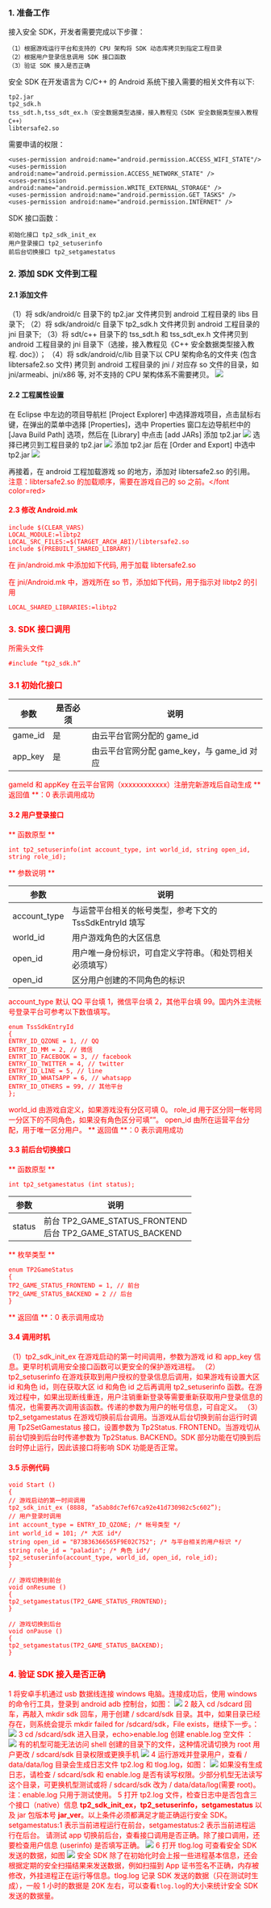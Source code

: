 ### 1. 准备工作
接入安全 SDK，开发者需要完成以下步骤：
```
（1）根据游戏运行平台和支持的 CPU 架构将 SDK 动态库拷贝到指定工程目录
（2）根据用户登录信息调用 SDK 接口函数
（3）验证 SDK 接入是否正确
```

安全 SDK 在开发语言为 C/C++ 的 Android 系统下接入需要的相关文件有以下:
```
tp2.jar
tp2_sdk.h
tss_sdt.h,tss_sdt_ex.h（安全数据类型选接，接入教程见《SDK 安全数据类型接入教程 C++）
libtersafe2.so
```

需要申请的权限：
```
<uses-permission android:name="android.permission.ACCESS_WIFI_STATE"/>
<uses-permission android:name="android.permission.ACCESS_NETWORK_STATE" />
<uses-permission android:name="android.permission.WRITE_EXTERNAL_STORAGE" />
<uses-permission android:name="android.permission.GET_TASKS" />
<uses-permission android:name="android.permission.INTERNET" />
```

SDK 接口函数：
```
初始化接口 tp2_sdk_init_ex
用户登录接口 tp2_setuserinfo
前后台切换接口 tp2_setgamestatus
```

### 2. 添加 SDK 文件到工程
#### 2.1 添加文件
（1）将 sdk/android/c 目录下的 tp2.jar 文件拷贝到 android 工程目录的 libs 目录下;
（2）将 sdk/android/c 目录下 tp2_sdk.h 文件拷贝到 android 工程目录的 jni 目录下;
（3）将 sdt/c++ 目录下的 tss_sdt.h 和 tss_sdt_ex.h 文件拷贝到 android 工程目录的 jni 目录下（选接，接入教程见《C++ 安全数据类型接入教程. doc》）；
（4）将 sdk/android/c/lib 目录下以 CPU 架构命名的文件夹 (包含 libtersafe2.so 文件) 拷贝到 android 工程目录的 jni / 对应存 so 文件的目录，如 jni/armeabi、jni/x86 等, 对不支持的 CPU 架构体系不需要拷贝。
![](http://imgcache.tcecqpoc.fsphere.cn/image/mc.qcloudimg.com/static/img/5c0861221c69ff2a296717b48223b614/image.png)

#### 2.2 工程属性设置
在 Eclipse 中左边的项目导航栏 [Project Explorer] 中选择游戏项目，点击鼠标右键，在弹出的菜单中选择 [Properties]，选中 Properties 窗口左边导航栏中的[Java Build Path] 选项，然后在 [Library] 中点击 [add JARs] 添加 tp2.jar
![](http://imgcache.tcecqpoc.fsphere.cn/image/mc.qcloudimg.com/static/img/2b038746f019e439ef5bbdb473ab16b2/image.png)
	 选择已拷贝到工程目录的 tp2.jar
![](http://imgcache.tcecqpoc.fsphere.cn/image/mc.qcloudimg.com/static/img/b48aeb6b30b9c689ca5e56357a0c72b3/image.png)
添加 tp2.jar 后在 [Order and Export] 中选中 tp2.jar
![](http://imgcache.tcecqpoc.fsphere.cn/image/mc.qcloudimg.com/static/img/e19cbe55f0997e7bdb68eeef275a1fb4/image.png)


再接着，在 android 工程加载游戏 so 的地方，添加对 libtersafe2.so 的引用。
<font color=red> 注意：libtersafe2.so 的加载顺序，需要在游戏自己的 so 之前。</font color=red>

#### 2.3 修改 Android.mk
```
include $(CLEAR_VARS)
LOCAL_MODULE:=libtp2
LOCAL_SRC_FILES:=$(TARGET_ARCH_ABI)/libtersafe2.so
include $(PREBUILT_SHARED_LIBRARY)
```

在 jin/android.mk 中添加如下代码, 用于加载 libtersafe2.so

在 jni/Android.mk 中，游戏所在 so 节，添加如下代码，用于指示对 libtp2 的引用
```
LOCAL_SHARED_LIBRARIES:=libtp2
```

### 3. SDK 接口调用
所需头文件
```
#include “tp2_sdk.h”
```

### 3.1 初始化接口


| 参数 | 是否必须 | 说明 |
|---------|---------|---------|
| game_id | 是 | 由云平台官网分配的 game_id  |
| app_key | 是 | 由云平台官网分配 game_key，与 game_id 对应  |


gameId 和 appKey 在云平台官网（xxxxxxxxxxxx）注册完新游戏后自动生成
** 返回值 **：0 表示调用成功

#### 3.2 用户登录接口
** 函数原型 **
```
int tp2_setuserinfo(int account_type, int world_id, string open_id, string role_id);
```

** 参数说明 **


| 参数 | 说明 |
|---------|---------|
| account_type | 与运营平台相关的帐号类型，参考下文的 TssSdkEntryId 填写 |
| world_id | 用户游戏角色的大区信息 |
| open_id | 用户唯一身份标识，可自定义字符串。（和处罚相关必须填写） |
| open_id | 区分用户创建的不同角色的标识 |

account_type 默认 QQ 平台填 1，微信平台填 2，其他平台填 99。国内外主流帐号登录平台可参考以下数值填写。
```
enum TssSdkEntryId
{
ENTRY_ID_QZONE = 1, // QQ
ENTRY_ID_MM = 2, // 微信
ENTRT_ID_FACEBOOK = 3, // facebook
ENTRY_ID_TWITTER = 4, // twitter
ENTRY_ID_LINE = 5, // line
ENTRY_ID_WHATSAPP = 6, // whatsapp
ENTRY_ID_OTHERS = 99, // 其他平台
};
```
world_id 由游戏自定义，如果游戏没有分区可填 0。
role_id 用于区分同一帐号同一分区下的不同角色，如果没有角色区分可填””。
open_id 由所在运营平台分配，用于唯一区分用户。
** 返回值 **：0 表示调用成功

#### 3.3 前后台切换接口
** 函数原型 **
```
int tp2_setgamestatus (int status);
```

| 参数 | 说明 |
|---------|---------|
| status | 前台 TP2_GAME_STATUS_FRONTEND<br> 后台 TP2_GAME_STATUS_BACKEND |

** 枚举类型 **
```
enum TP2GameStatus
{
TP2_GAME_STATUS_FRONTEND = 1, // 前台
TP2_GAME_STATUS_BACKEND = 2 // 后台
}
```

** 返回值 **：0 表示调用成功

#### 3.4 调用时机
（1）tp2_sdk_init_ex 在游戏启动的第一时间调用，参数为游戏 id 和 app_key 信息。更早时机调用安全接口函数可以更安全的保护游戏进程。
（2）tp2_setuserinfo 在游戏获取到用户授权的登录信息后调用，如果游戏有设置大区 id 和角色 id，则在获取大区 id 和角色 id 之后再调用 tp2_setuserinfo 函数。在游戏过程中，如果出现断线重连，用户注销重新登录等需要重新获取用户登录信息的情况，也需要再次调用该函数。传递的参数为用户的帐号信息，可自定义。
（3）tp2_setgamestatus 在游戏切换前后台调用。当游戏从后台切换到前台运行时调用 Tp2SetGamestatus 接口，设置参数为 Tp2Status. FRONTEND。当游戏切从前台切换到后台时传递参数为 Tp2Status. BACKEND。SDK 部分功能在切换到后台时停止运行，因此该接口将影响 SDK 功能是否正常。

#### 3.5 示例代码
```
void Start ()
{
// 游戏启动的第一时间调用
tp2_sdk_init_ex (8888, “a5ab8dc7ef67ca92e41d730982c5c602”);
// 用户登录时调用
int account_type = ENTRY_ID_QZONE; /* 帐号类型 */
int world_id = 101; /* 大区 id*/
string open_id = "B73B36366565F9E02C752"; /* 与平台相关的用户标识 */
string role_id = "paladin"; /* 角色 id*/
tp2_setuserinfo(account_type, world_id, open_id, role_id);
}

// 游戏切换到前台
void onResume ()
{
tp2_setgamestatus(TP2_GAME_STATUS_FRONTEND);
}

// 游戏切换到后台
void onPause ()
{
tp2_setgamestatus(TP2_GAME_STATUS_BACKEND);
}
```

### 4. 验证 SDK 接入是否正确
1 将安卓手机通过 usb 数据线连接 windows 电脑。连接成功后，使用 windows 的命令行工具，登录到 android adb 控制台，如图：
![](http://imgcache.tcecqpoc.fsphere.cn/image/mc.qcloudimg.com/static/img/091f2d44b4862e843748fdd9655e9914/image.png)
2 敲入 cd /sdcard 回车，再敲入 mkdir sdk 回车，用于创建 / sdcard/sdk 目录。其中，如果目录已经存在，则系统会提示 mkdir failed for /sdcard/sdk，File exists，继续下一步。：
![](http://imgcache.tcecqpoc.fsphere.cn/image/mc.qcloudimg.com/static/img/748c74c2ef3f5bec2a650f3d8eb0bdc6/image.png)
3 cd /sdcard/sdk 进入目录，echo>enable.log 创建 enable.log 空文件 ：
![](http://imgcache.tcecqpoc.fsphere.cn/image/mc.qcloudimg.com/static/img/26aa6733a77a4c2625d131cddba47b89/image.png)
有的机型可能无法访问 shell 创建的目录下的文件，这种情况请切换为 root 用户更改 / sdcard/sdk 目录权限或更换手机
![](http://imgcache.tcecqpoc.fsphere.cn/image/mc.qcloudimg.com/static/img/91cd8bb85e88eede943d47570a792c35/image.png)
4 运行游戏并登录用户，查看 / data/data/log 目录会生成日志文件 tp2.log 和 tlog.log，如图：
![](http://imgcache.tcecqpoc.fsphere.cn/image/mc.qcloudimg.com/static/img/3ce91cbdb15cdb72998fbfcc2bdf074e/image.png)
如果没有生成日志，请检查 / sdcard/sdk 和 enable.log 是否有读写权限。少部分机型无法读写这个目录，可更换机型测试或将 / sdcard/sdk 改为 / data/data/log(需要 root)。
注：enable.log 只用于测试使用。
5 打开 tp2.log 文件，检查日志中是否包含三个接口（native）信息 **tp2_sdk_init_ex，tp2_setuserinfo，setgamestatus** 以及 jar 包版本号 **jar_ver**。以上条件必须都满足才能正确运行安全 SDK。setgamestatus:1 表示当前进程运行在前台，setgamestatus:2 表示当前进程运行在后台。
请测试 app 切换前后台，查看接口调用是否正确。除了接口调用，还要检查用户信息 (userinfo) 是否填写正确。
![](http://imgcache.tcecqpoc.fsphere.cn/image/mc.qcloudimg.com/static/img/75eef4a35cf89e8e1d02be304403377b/image.png)
6 打开 tlog.log 可查看安全 SDK 发送的数据，如图
![](http://imgcache.tcecqpoc.fsphere.cn/image/mc.qcloudimg.com/static/img/50526870e79bb4d21d5b5bb0c333f86f/image.png)
安全 SDK 除了在初始化时会上报一些进程基本信息，还会根据定期的安全扫描结果来发送数据，例如扫描到 App 证书签名不正确，内存被修改，外挂进程正在运行等信息。tlog.log 记录 SDK 发送的数据（只在测试时生成），一般 1 小时的数据是 20K 左右，可以查看``tlog.log``的大小来统计安全 SDK 发送的数据量。
